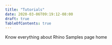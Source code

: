 ```yaml
---
title: "Tutorials"
date: 2020-03-06T09:19:12-08:00
draft: true
TableOfContents: true
---
```


Know everything about Rhino Samples page home
